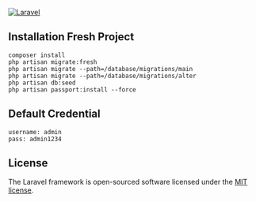 [![Laravel](https://github.com/ivalrivall/cms-article-backend/actions/workflows/laravel.yml/badge.svg)](https://github.com/ivalrivall/cms-article-backend/actions/workflows/laravel.yml)

## Installation Fresh Project
```
composer install
php artisan migrate:fresh
php artisan migrate --path=/database/migrations/main
php artisan migrate --path=/database/migrations/alter
php artisan db:seed
php artisan passport:install --force
```

## Default Credential
```
username: admin
pass: admin1234
```

## License

The Laravel framework is open-sourced software licensed under the [MIT license](https://opensource.org/licenses/MIT).
